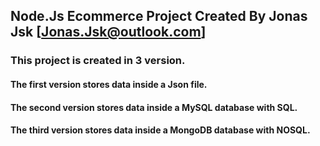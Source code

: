 ## Node.Js Ecommerce Project Created By Jonas Jsk [Jonas.Jsk@outlook.com]

### This project is created in 3 version.

#### The first version stores data inside a Json file.
#### The second version stores data inside a MySQL database with SQL.
#### The third version stores data inside a MongoDB database with NOSQL.